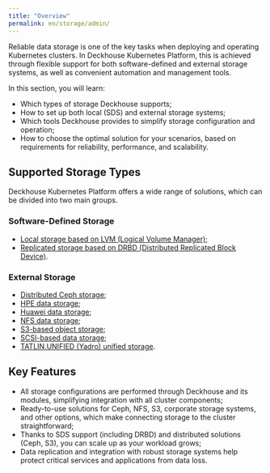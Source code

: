 ```yaml
---
title: "Overview"
permalink: en/storage/admin/
---
```


Reliable data storage is one of the key tasks when deploying and operating Kubernetes clusters. In Deckhouse Kubernetes Platform, this is achieved through flexible support for both software-defined and external storage systems, as well as convenient automation and management tools.

In this section, you will learn:
- Which types of storage Deckhouse supports;
- How to set up both local (SDS) and external storage systems;
- Which tools Deckhouse provides to simplify storage configuration and operation;
- How to choose the optimal solution for your scenarios, based on requirements for reliability, performance, and scalability.

## Supported Storage Types

Deckhouse Kubernetes Platform offers a wide range of solutions, which can be divided into two main groups.

### Software-Defined Storage

- [Local storage based on LVM (Logical Volume Manager)](../admin/sds/lvm-local.html);
- [Replicated storage based on DRBD (Distributed Replicated Block Device)](../admin/sds/lvm-replicated.html).

### External Storage

- [Distributed Ceph storage](../admin/external/ceph.html);
- [HPE data storage](../admin/external/hpe.html);
- [Huawei data storage](../admin/external/huawei.html);
- [NFS data storage](../admin/external/nfs.html);
- [S3-based object storage](../admin/external/s3.html);
- [SCSI-based data storage](../admin/external/scsi.html);
- [TATLIN.UNIFIED (Yadro) unified storage](../admin/external/yadro.html).

## Key Features

- All storage configurations are performed through Deckhouse and its modules, simplifying integration with all cluster components;
- Ready-to-use solutions for Ceph, NFS, S3, corporate storage systems, and other options, which make connecting storage to the cluster straightforward;
- Thanks to SDS support (including DRBD) and distributed solutions (Ceph, S3), you can scale up as your workload grows;
- Data replication and integration with robust storage systems help protect critical services and applications from data loss.
